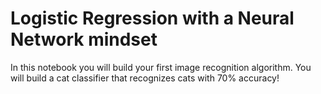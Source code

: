 # Logistic Regression with a Neural Network mindset

In this notebook you will build your first image recognition algorithm. You will build a cat classifier that recognizes cats with 70% accuracy!

